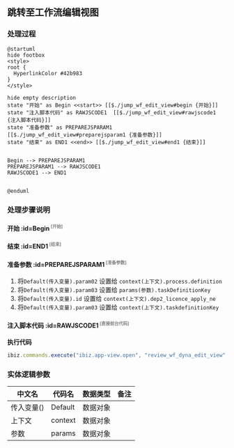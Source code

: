## 跳转至工作流编辑视图 <!-- {docsify-ignore-all} -->

   

### 处理过程

```plantuml
@startuml
hide footbox
<style>
root {
  HyperlinkColor #42b983
}
</style>

hide empty description
state "开始" as Begin <<start>> [[$./jump_wf_edit_view#begin {开始}]]
state "注入脚本代码" as RAWJSCODE1  [[$./jump_wf_edit_view#rawjscode1 {注入脚本代码}]]
state "准备参数" as PREPAREJSPARAM1  [[$./jump_wf_edit_view#preparejsparam1 {准备参数}]]
state "结束" as END1 <<end>> [[$./jump_wf_edit_view#end1 {结束}]]


Begin --> PREPAREJSPARAM1
PREPAREJSPARAM1 --> RAWJSCODE1
RAWJSCODE1 --> END1


@enduml
```


### 处理步骤说明

#### 开始 :id=Begin<sup class="footnote-symbol"> <font color=gray size=1>[开始]</font></sup>




#### 结束 :id=END1<sup class="footnote-symbol"> <font color=gray size=1>[结束]</font></sup>




#### 准备参数 :id=PREPAREJSPARAM1<sup class="footnote-symbol"> <font color=gray size=1>[准备参数]</font></sup>



1. 将`Default(传入变量).param02` 设置给  `context(上下文).process.definition`
2. 将`Default(传入变量).param03` 设置给  `params(参数).taskDefinitionKey`
3. 将`Default(传入变量).id` 设置给  `context(上下文).dep2_licence_apply_ne`
4. 将`Default(传入变量).param03` 设置给  `context(上下文).taskdefinitionKey`

#### 注入脚本代码 :id=RAWJSCODE1<sup class="footnote-symbol"> <font color=gray size=1>[直接前台代码]</font></sup>



<p class="panel-title"><b>执行代码</b></p>

```javascript
ibiz.commands.execute("ibiz.app-view.open", "review_wf_dyna_edit_view", uiLogic.context,uiLogic.params);
```



### 实体逻辑参数

|    中文名   |    代码名    |  数据类型      |备注 |
| --------| --------| --------  | --------   |
|传入变量(<i class="fa fa-check"/></i>)|Default|数据对象||
|上下文|context|数据对象||
|参数|params|数据对象||

